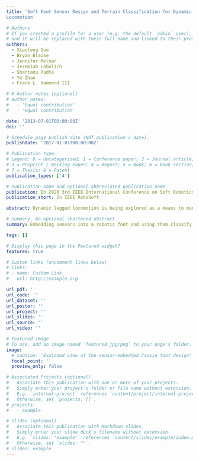 ```yaml
---
title: 'Soft Foot Sensor Design and Terrain Classification for Dynamic Legged
Locomotion'

# Authors
# If you created a profile for a user (e.g. the default `admin` user), write the username (folder name) here
# and it will be replaced with their full name and linked to their profile.
authors:
  - Xiaofeng Guo
  - Bryan Blaise
  - Jennifer Molnar
  - Jeremiah Coholich
  - Shantanu Padte
  - Ye Zhao
  - Frank L. Hammond III

# # Author notes (optional)
# author_notes:
#   - 'Equal contribution'
#   - 'Equal contribution'

date: '2013-07-01T00:00:00Z'
doi: ''

# Schedule page publish date (NOT publication's date).
publishDate: '2017-01-01T00:00:00Z'

# Publication type.
# Legend: 0 = Uncategorized; 1 = Conference paper; 2 = Journal article;
# 3 = Preprint / Working Paper; 4 = Report; 5 = Book; 6 = Book section;
# 7 = Thesis; 8 = Patent
publication_types: ['4']

# Publication name and optional abbreviated publication name.
publication: In 2020 3rd IEEE International Conference on Soft Robotics (RoboSoft)
publication_short: In IEEE RoboSoft

abstract: Dynamic legged locomotion is being explored as a means to maneuver on rugged and unstructured terrains. However, limited foot contact sensing capabilities often prohibit bipedal robots from being deployed on complex terrains. Locomotion over cluttered outdoor environments requires the contacting foot to be aware of terrain geometries, stiffness, and granular media properties. To achieve this, we designed a new soft contact pad integrated with a variety of embedded sensors, including tactile, acoustic, capacitive, and temperature sensors, as well as an accelerometer. In addition, we devised a terrain classification algorithm based on features extracted from those sensors and various real-world terrains. The classifier uses these features as inputs and classifies various terrains via Random Forests and a memory function. Our cross-validation tests demonstrate that the proposed classification algorithm achieves an accuracy of about 96.5%, manifesting the applicability of this foot sensing device to bipedal locomotion over diverse terrains.

# Summary. An optional shortened abstract.
summary: Embedding sensors into a robotic foot and using them classify terrain with machine learning

tags: []

# Display this page in the Featured widget?
featured: true

# Custom links (uncomment lines below)
# links:
# - name: Custom Link
#   url: http://example.org

url_pdf: ''
url_code: ''
url_dataset: ''
url_poster: ''
url_project: ''
url_slides: ''
url_source: ''
url_video: ''

# Featured image
# To use, add an image named `featured.jpg/png` to your page's folder.
image:
  # caption: 'Exploded view of the sensor-embedded Cassie foot design'
  focal_point: ''
  preview_only: false

# Associated Projects (optional).
#   Associate this publication with one or more of your projects.
#   Simply enter your project's folder or file name without extension.
#   E.g. `internal-project` references `content/project/internal-project/index.md`.
#   Otherwise, set `projects: []`.
# projects:
#   - example

# Slides (optional).
#   Associate this publication with Markdown slides.
#   Simply enter your slide deck's filename without extension.
#   E.g. `slides: "example"` references `content/slides/example/index.md`.
#   Otherwise, set `slides: ""`.
# slides: example
---
```


<!-- {{% callout note %}}
Click the _Cite_ button above to demo the feature to enable visitors to import publication metadata into their reference management software.
{{% /callout %}}

{{% callout note %}}
Create your slides in Markdown - click the _Slides_ button to check out the example.
{{% /callout %}}

Supplementary notes can be added here, including [code, math, and images](https://wowchemy.com/docs/writing-markdown-latex/). -->
